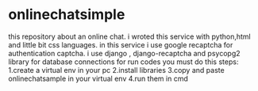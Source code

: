 # onlinechatsimple
this repository about an online chat.
i wroted this service with python,html and little bit css languages.
in this service i use google recaptcha for authentication captcha.
i use django , django-recaptcha and psycopg2 library for database connections
for run codes you must do this steps:
1.create a virtual env in your pc
2.install libraries 
3.copy and paste onlinechatsample in your virtual env
4.run them in cmd
